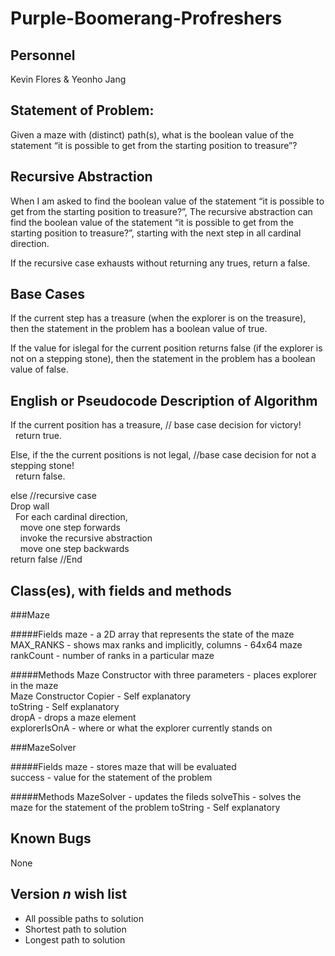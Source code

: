 # Purple-Boomerang-Profreshers

## Personnel
Kevin Flores & Yeonho Jang

## Statement of Problem:
Given a maze with (distinct) path(s), what is the boolean value of the statement “it is possible to get from the starting position to treasure”?

## Recursive Abstraction
When I am asked to find the boolean value of the statement
“it is possible to get from the starting position to treasure?”,
The recursive abstraction can find the boolean value of the statement
“it is possible to get from the starting position to treasure?”,
starting with the next step in all cardinal direction.

If the recursive case exhausts without returning any trues, return a false. 

## Base Cases
If the current step has a treasure (when the explorer is on the treasure),
then the statement in the problem has a boolean value of true.

If the value for islegal for the current position returns false (if the explorer is not on a stepping stone), 
then the statement in the problem has a boolean value of false.

## English or Pseudocode Description of Algorithm
If the current position has a treasure, // base case decision for victory!  
&nbsp;&nbsp;return true.
  
Else, if the the current positions is not legal, //base case decision for not a stepping stone!  
&nbsp;&nbsp;return false.
  
else //recursive case  
Drop wall  
&nbsp;&nbsp;For each cardinal direction,  
&nbsp;&nbsp;&nbsp;&nbsp;move one step forwards   
&nbsp;&nbsp;&nbsp;&nbsp;invoke the recursive abstraction  
&nbsp;&nbsp;&nbsp;&nbsp;move one step backwards     
return false //End  
 
## Class(es), with fields and methods

###Maze

#####Fields
maze - a 2D array that represents the state of the maze  
MAX_RANKS - shows max ranks and implicitly, columns - 64x64 maze  
rankCount - number of ranks in a particular maze  

#####Methods
Maze Constructor with three parameters - places explorer in the maze  
Maze Constructor Copier - Self explanatory  
toString - Self explanatory  
dropA - drops a maze element  
explorerIsOnA - where or what the explorer currently stands on  

###MazeSolver

#####Fields
maze - stores maze that will be evaluated  
success - value for the statement of the problem  

#####Methods
MazeSolver - updates the fileds 
solveThis - solves the maze for the statement of the problem
toString - Self explanatory

## Known Bugs
None

## Version *n* wish list
- All possible paths to solution
- Shortest path to solution
- Longest path to solution
